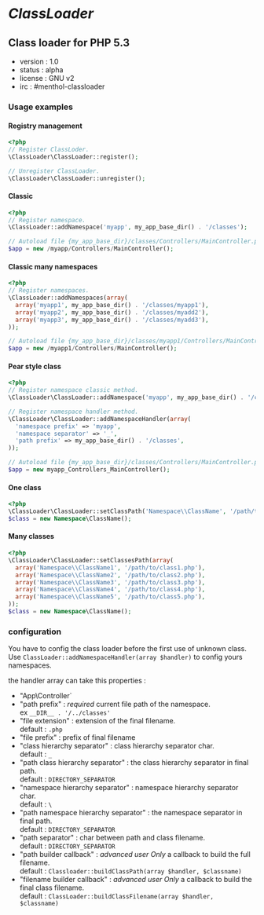 # *ClassLoader*
## Class loader for PHP 5.3

* version : 1.0
* status : alpha
* license : GNU v2
* irc : #menthol-classloader

### Usage examples

#### Registry management

```php
<?php
// Register ClassLoder.
\ClassLoader\ClassLoader::register();

// Unregister ClassLoader.
\ClassLoader\ClassLoader::unregister();
```

#### Classic

```php
<?php
// Register namespace.
\ClassLoader::addNamespace('myapp', my_app_base_dir() . '/classes');

// Autoload file {my_app_base_dir}/classes/Controllers/MainController.php.
$app = new /myapp/Controllers/MainController();
```

#### Classic many namespaces

```php
<?php
// Register namespaces.
\ClassLoader::addNamespaces(array(
  array('myapp1', my_app_base_dir() . '/classes/myapp1'),
  array('myapp2', my_app_base_dir() . '/classes/myadd2'),
  array('myapp3', my_app_base_dir() . '/classes/myadd3'),
));

// Autoload file {my_app_base_dir}/classes/myapp1/Controllers/MainController.php.
$app = new /myapp1/Controllers/MainController();
```


#### Pear style class

```php
<?php
// Register namespace classic method.
\ClassLoader\ClassLoader::addNamespace('myapp', my_app_base_dir() . '/classes', '_');

// Register namespace handler method.
\ClassLoader\ClassLoader::addNamespaceHandler(array(
  'namespace prefix' => 'myapp',
  'namespace separator' => '_',
  'path prefix' => my_app_base_dir() . '/classes',
));

// Autoload file {my_app_base_dir}/classes/Controllers/MainController.php.
$app = new myapp_Controllers_MainController();
```

#### One class

```php
<?php
\ClassLoader\ClassLoader::setClassPath('Namespace\\ClassName', '/path/to/class.php');
$class = new Namespace\ClassName();
```

#### Many classes

```php
<?php
\ClassLoader\ClassLoader::setClassesPath(array(
  array('Namespace\\ClassName1', '/path/to/class1.php'),
  array('Namespace\\ClassName2', '/path/to/class2.php'),
  array('Namespace\\ClassName3', '/path/to/class3.php'),
  array('Namespace\\ClassName4', '/path/to/class4.php'),
  array('Namespace\\ClassName5', '/path/to/class5.php'),
));
$class = new Namespace\ClassName();
```

### configuration
You have to config the class loader before the first use of unknown class.
Use `ClassLoader::addNamespaceHandler(array $handler)` to config yours namespaces.

the handler array can take this properties :

* "App\Controller`
* "path prefix" : *required* current file path of the namespace.  
  ex `__DIR__ . '/../classes'`
* "file extension" : extension of the final filename.  
  default : `.php`
* "file prefix" : prefix of final filename  
* "class hierarchy separator" : class hierarchy separator char.  
  default : `_`
* "path class hierarchy separator" : the class hierarchy separator in final path.  
  default : `DIRECTORY_SEPARATOR`
* "namespace hierarchy separator" : namespace hierarchy separator char.  
  default : `\`
* "path namespace hierarchy separator" : the namespace separator in final path.  
  default : `DIRECTORY_SEPARATOR`
* "path separator" : char between path and class filename.  
  default : `DIRECTORY_SEPARATOR`
* "path builder callback" : *advanced user Only* a callback to build the full filename.  
  default : `Classloader::buildClassPath(array $handler, $classname)`
* "filename builder callback" : *advanced user Only* a callback to build the final class filename.  
  default : `ClassLoader::buildClassFilename(array $handler, $classname)`

